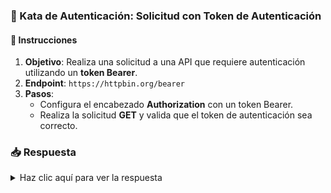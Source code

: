 ### **🔐 Kata de Autenticación: Solicitud con Token de Autenticación**

#### 📑 Instrucciones

1. **Objetivo**: Realiza una solicitud a una API que requiere autenticación utilizando un **token Bearer**.
2. **Endpoint**: `https://httpbin.org/bearer`
3. **Pasos**:
   - Configura el encabezado **Authorization** con un token Bearer.
   - Realiza la solicitud **GET** y valida que el token de autenticación sea correcto.

### 📥 Respuesta

<details>
  <summary>Haz clic aquí para ver la respuesta</summary>

```javascript
import http from 'k6/http';
import { check } from 'k6';

export default function () {
  const url = 'https://httpbin.org/bearer';
  const params = {
    headers: {
      Authorization: 'Bearer <your-token-here>',
    },
  };
  const res = http.get(url, params);
  check(res, {
    'status was 200': (r) => r.status === 200,
    'authenticated': (r) => r.json('authenticated') === true,
  });
}
```

</details>
